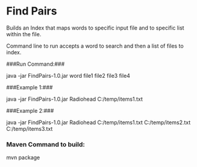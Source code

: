 Find Pairs
==============

Builds an Index that maps words to specific input file and to specific list within the file.

Command line to run accepts a word to search and then a list of files to index.

###Run Command:###

java -jar FindPairs-1.0.jar word file1 file2 file3 file4

###Example 1:###

java -jar FindPairs-1.0.jar Radiohead C:/temp/items1.txt

###Example 2:###

java -jar FindPairs-1.0.jar Radiohead C:/temp/items1.txt C:/temp/items2.txt C:/temp/items3.txt


### Maven Command to build: ###

mvn package



